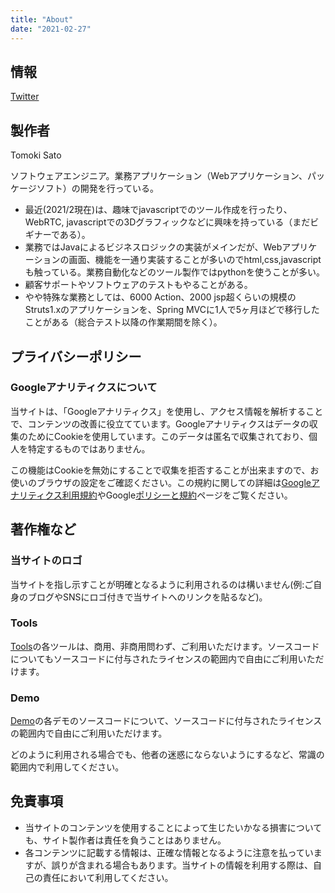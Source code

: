 ```yaml
---
title: "About"
date: "2021-02-27"
---
```


## 情報
[Twitter](https://twitter.com/programming_vch)


## 製作者

Tomoki Sato

ソフトウェアエンジニア。業務アプリケーション（Webアプリケーション、パッケージソフト）の開発を行っている。
- 最近(2021/2現在)は、趣味でjavascriptでのツール作成を行ったり、WebRTC, javascriptでの3Dグラフィックなどに興味を持っている（まだビギナーである）。
- 業務ではJavaによるビジネスロジックの実装がメインだが、Webアプリケーションの画面、機能を一通り実装することが多いのでhtml,css,javascriptも触っている。業務自動化などのツール製作ではpythonを使うことが多い。
- 顧客サポートやソフトウェアのテストもやることがある。
- やや特殊な業務としては、6000 Action、2000 jsp超くらいの規模のStruts1.xのアプリケーションを、Spring MVCに1人で5ヶ月ほどで移行したことがある（総合テスト以降の作業期間を除く）。



## プライバシーポリシー

### Googleアナリティクスについて

当サイトは、「Googleアナリティクス」を使用し、アクセス情報を解析することで、コンテンツの改善に役立てています。Googleアナリティクスはデータの収集のためにCookieを使用しています。このデータは匿名で収集されており、個人を特定するものではありません。

この機能はCookieを無効にすることで収集を拒否することが出来ますので、お使いのブラウザの設定をご確認ください。この規約に関しての詳細は[Googleアナリティクス利用規約](https://marketingplatform.google.com/about/analytics/terms/jp/)やGoogle[ポリシーと規約](https://policies.google.com/technologies/ads?hl=ja)ページをご覧ください。


## 著作権など

### 当サイトのロゴ
当サイトを指し示すことが明確となるように利用されるのは構いません(例:ご自身のブログやSNSにロゴ付きで当サイトへのリンクを貼るなど)。

### Tools
[Tools](/tools/)の各ツールは、商用、非商用問わず、ご利用いただけます。ソースコードについてもソースコードに付与されたライセンスの範囲内で自由にご利用いただけます。

### Demo
[Demo](/demo/)の各デモのソースコードについて、ソースコードに付与されたライセンスの範囲内で自由にご利用いただけます。


どのように利用される場合でも、他者の迷惑にならないようにするなど、常識の範囲内で利用してください。


## 免責事項
- 当サイトのコンテンツを使用することによって生じたいかなる損害についても、サイト製作者は責任を負うことはありません。
- 各コンテンツに記載する情報は、正確な情報となるように注意を払っていますが、誤りが含まれる場合もあります。当サイトの情報を利用する際は、自己の責任において利用してください。